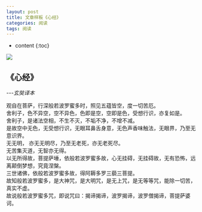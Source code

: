 ```yaml
---
layout: post
title: 文章样板《心经》
categories: 阅读
tags: 阅读
---
```


* content
{:toc}

![](https://github.com/HarmonyHu/harmonyhu.github.io/raw/master/_posts/images/Buddha.jpg)  

## 《心经》
*---玄奘译本*  

<!--more-->

观自在菩萨，行深般若波罗蜜多时，照见五蕴皆空，度一切苦厄。  
舍利子，色不异空，空不异色，色即是空，空即是色，受想行识，亦复如是。  
舍利子，是诸法空相，不生不灭，不垢不净，不增不减。  
是故空中无色，无受想行识，无眼耳鼻舌身意，无色声香味触法，无眼界，乃至无意识界。  
无无明， 亦无无明尽，乃至无老死，亦无老死尽。  
无苦集灭道，无智亦无得。  
以无所得故，菩提萨埵，依般若波罗蜜多故，心无挂碍，无挂碍故，无有恐怖，远离颠倒梦想，究竟涅槃。  
三世诸佛，依般若波罗蜜多故，得阿耨多罗三藐三菩提。  
故知般若波罗蜜多，是大神咒，是大明咒，是无上咒，是无等等咒，能除一切苦，真实不虚。  
故说般若波罗蜜多咒，即说咒曰：揭谛揭谛，波罗揭谛，波罗僧揭谛，菩提萨婆诃。  